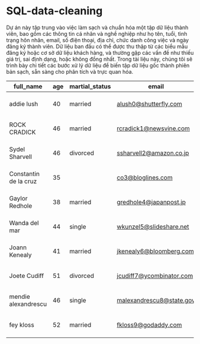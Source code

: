 # SQL-data-cleaning
Dự án này tập trung vào việc làm sạch và chuẩn hóa một tập dữ liệu thành viên, bao gồm các thông tin cá nhân và nghề nghiệp như họ tên, tuổi, tình trạng hôn nhân, email, số điện thoại, địa chỉ, chức danh công việc và ngày đăng ký thành viên. Dữ liệu ban đầu có thể được thu thập từ các biểu mẫu đăng ký hoặc cơ sở dữ liệu khách hàng, và thường gặp các vấn đề như thiếu giá trị, sai định dạng, hoặc không đồng nhất. Trong tài liệu này, chúng tôi sẽ trình bày chi tiết các bước xử lý dữ liệu để biến tập dữ liệu gốc thành phiên bản sạch, sẵn sàng cho phân tích và trực quan hóa.

|full_name|age|martial_status|email|phone|full_address|job_title|membership_date|
|---------|---|--------------|-----|-----|------------|---------|---------------|
|addie lush|40|married|alush0@shutterfly.com|254-389-8708|3226 Eastlawn Pass,Temple,Texas|Assistant Professor|7/31/2013|
|      ROCK CRADICK|46|married|rcradick1@newsvine.com|910-566-2007|4 Harbort Avenue,Fayetteville,North Carolina|Programmer III|5/27/2018|
|Sydel Sharvell|46|divorced|ssharvell2@amazon.co.jp|702-187-8715|4 School Place,Las Vegas,Nevada|Budget/Accounting Analyst I|10/6/2017|
|Constantin de la cruz|35||co3@bloglines.com|402-688-7162|6 Monument Crossing,Omaha,Nebraska|Desktop Support Technician|10/20/2015|
|  Gaylor Redhole|38|married|gredhole4@japanpost.jp|917-394-6001|88 Cherokee Pass,New York City,New York|Legal Assistant|5/29/2019|
|Wanda del mar       |44|single|wkunzel5@slideshare.net|937-467-6942|10864 Buhler Plaza,Hamilton,Ohio|Human Resources Assistant IV|3/24/2015|
|Joann Kenealy|41|married|jkenealy6@bloomberg.com|513-726-9885|733 Hagan Parkway,Cincinnati,Ohio|Accountant IV|4/17/2013|
|   Joete Cudiff|51|divorced|jcudiff7@ycombinator.com|616-617-0965|975 Dwight Plaza,Grand Rapids,Michigan|Research Nurse|11/16/2014|
|mendie alexandrescu|46|single|malexandrescu8@state.gov|504-918-4753|34 Delladonna Terrace,New Orleans,Louisiana|Systems Administrator III|3/12/1921|
| fey kloss|52|married|fkloss9@godaddy.com|808-177-0318|8976 Jackson Park,Honolulu,Hawaii|Chemical Engineer|11/5/2014|
